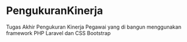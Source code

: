 # PengukuranKinerja
Tugas Akhir Pengukuran Kinerja Pegawai yang di bangun menggunakan framework PHP Laravel dan CSS Bootstrap
